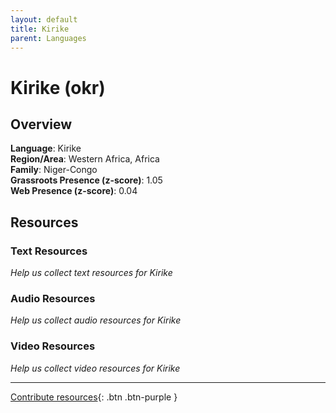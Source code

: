 ```yaml
---
layout: default
title: Kirike
parent: Languages
---
```


# Kirike (okr)

## Overview

**Language**: Kirike  
**Region/Area**: Western Africa, Africa  
**Family**: Niger-Congo  
**Grassroots Presence (z-score)**: 1.05  
**Web Presence (z-score)**: 0.04  

## Resources

### Text Resources
*Help us collect text resources for Kirike*

### Audio Resources
*Help us collect audio resources for Kirike*

### Video Resources
*Help us collect video resources for Kirike*

---

[Contribute resources](https://forms.office.com/e/1SfLJx3u1r){: .btn .btn-purple }
